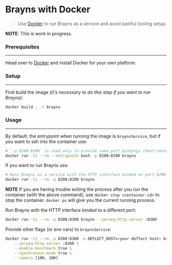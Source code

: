 # Brayns with Docker

> Use [Docker](https://docs.docker.com) to run Brayns as a service and avoid painful tooling setup.

**NOTE**: This is work in progress.

### Prerequisites
-----------------
Head over to [Docker](https://docs.docker.com/engine/installation/#supported-platforms) and install Docker for your own platform.


### Setup
---------
First build the image (*it's necessary to do this step if you want to run Brayns*):
```bash
docker build . -t brayns
```


### Usage
---------
By default, the entrypoint when running the image is `braynsService`, but if you want to ssh into the container use:
```bash
# `-p 8200:8200` is used only to provide some port bindings (host:container) if you want to run and access Brayns from your host while in the container
docker run -ti --rm --entrypoint bash -p 8200:8200 brayns
```

If you want to run Brayns use:
```bash
# Runs Brayns as a service with the HTTP interface binded on port 8200
docker run -ti --rm -p 8200:8200 brayns
```

**NOTE** If you are having trouble exiting the process after you run the container (with the above command), use `docker stop <container-id>` to stop the container.
`docker ps` will give you the current running process.

Run Brayns with the HTTP interface binded to a different port:
```bash
docker run -ti --rm -p 8300:8300 brayns --zeroeq-http-server :8300
```

Provide other flags (or env vars) to `braynsService`:
```bash
docker run -ti --rm -p 8300:8300 -e DEFLECT_HOST=<your deflect host> brayns \
    --zeroeq-http-server :8300 \
    --enable-benchmark true \
    --synchronous-mode true \
    --camera [100, 100]
```